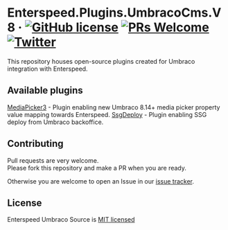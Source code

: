# Enterspeed.Plugins.UmbracoCms.V8 &middot; [![GitHub license](https://img.shields.io/badge/license-MIT-blue.svg)](./LICENSE) [![PRs Welcome](https://img.shields.io/badge/PRs-welcome-brightgreen.svg)](https://github.com/enterspeedhq/enterspeed-source-umbraco-cms/pulls) [![Twitter](https://img.shields.io/twitter/follow/enterspeedhq?style=social)](https://twitter.com/enterspeedhq)

This repository houses open-source plugins created for Umbraco integration with Enterspeed.

## Available plugins

[MediaPicker3](./plugins/Enterspeed.Plugins.UmbracoCms.V8.MediaPicker3/) - Plugin enabling new Umbraco 8.14+ media picker property value mapping towards Enterspeed.
[SsgDeploy](./plugins/Enterspeed.Plugins.UmbracoCms.V8.SsgDeploy/) - Plugin enabling SSG deploy from Umbraco backoffice.

## Contributing

Pull requests are very welcome.  
Please fork this repository and make a PR when you are ready.

Otherwise you are welcome to open an Issue in our [issue tracker](https://github.com/enterspeedhq/enterspeed-plugins-umbraco-8-cms/issues).

## License

Enterspeed Umbraco Source is [MIT licensed](./LICENSE)
